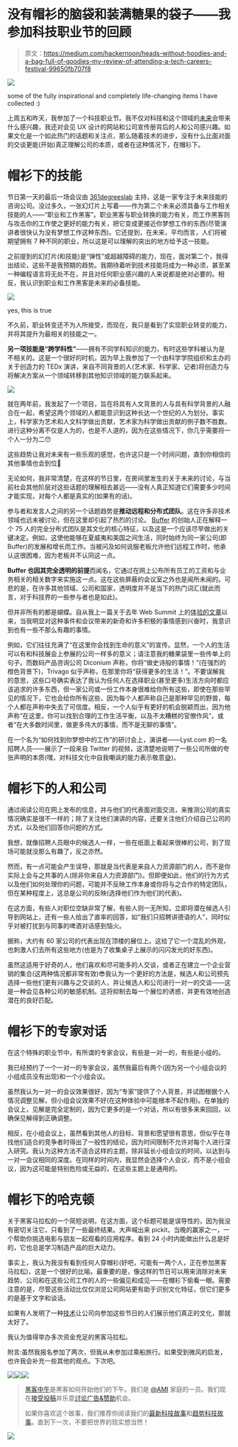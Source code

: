 # 没有帽衫的脑袋和装满糖果的袋子——我参加科技职业节的回顾

> 原文：<https://medium.com/hackernoon/heads-without-hoodies-and-a-bag-full-of-goodies-my-review-of-attending-a-tech-careers-festival-99650fb707f8>

![](img/5dbcbff6f2daca595c85d1edf014308c.png)

some of the fully inspirational and completely life-changing items I have collected :)

上周五和昨天，我参加了一个科技职业节。我不仅对科技和这个领域的[未来](https://hackernoon.com/tagged/future)会带来什么感兴趣，我还对会见 UX 设计的网站和公司宣传册背后的人和公司感兴趣。如果文化是一个如此热门的话题和关注点，那么随着技术的进步，没有什么比面对面的交谈更能(开始)真正理解公司的本质，或者在这种情况下，在帽衫下。

# **帽衫下的技能**

节日第一天的最后一场会议由 [361degreeslab](https://www.361degreeslab.com/) 主持，这是一家专注于未来技能的咨询公司。没过多久，一张幻灯片上写着——作为第二个未来必须具备与工作相关技能的人——“职业和工作黑客”。职业黑客与职业转换的能力有关，而工作黑客则与攻击你的工作使之更好的能力有关，把它变成更接近你梦想工作的东西(尽管演讲者很快认为没有梦想工作这种东西)。它还提到，在未来，平均而言，人们将被期望拥有 7 种不同的职业，所以这是可以理解的突出的地方给予这一技能。

之前提到的幻灯片(和技能)是“弹性”或超越障碍的能力，现在，面对第二个，我得出结论，这些不是我预期的趋势。我期待着听到技术技能将成为一种必须，甚至某一种编程语言将无处不在，并且对任何职业感兴趣的人来说都是绝对必要的。相反，我认识到职业和工作黑客是未来的必备技能。

![](img/83efed2be61255476d2473ca517b76cf.png)

yes, this is true

不久前，职业转变还不为人所接受，而现在，我只是看到了实现职业转变的能力，并将其提升为最相关的技能之一。

**另一项技能是“跨学科性”**——拥有不同学科知识的能力，有时这些学科被认为是不相关的。这是一个很好的时机，因为早上我参加了一个由科学学院组织和主办的关于创造力的 TEDx 演讲，来自不同背景的人(艺术家、科学家、记者)将创造力与将解决方案从一个领域转移到其他知识领域的能力联系起来。

![](img/636d3b6abde79b09ce51c15e0785c546.png)

就在两年前，我发起了一个项目，旨在将具有人文背景的人与具有科学背景的人融合在一起，希望这两个领域的人都能意识到这种长达一个世纪的人为划分。事实上，科学家为艺术和人文科学做出贡献，艺术家为科学做出贡献的例子数不胜数。进行这种分离不仅是人为的，也是不人道的，因为在这些情况下，你几乎需要将一个人一分为二😯

这些趋势让我对未来有一些乐观的感觉，也许这只是一个时间问题，直到你相信的其他事情也会到位🤞

无论如何，我非常清楚，在这样的节日里，在房间里发生的关于未来的讨论，与当前社会其他阶层对这些话题的理解相去甚远——没有人真正知道它们需要多少时间才能实现，对每个人都是真实的(如果有的话)。

参与者和发言人之间的另一个话题趋势是**推动远程和分布式团队**。这在许多非技术领域也远未被讨论，但在这里却引起了热烈的讨论。 [Buffer](https://buffer.com/) 的创始人正在解释一个 75 人的完全分布式团队是其文化的核心特征，以及这是一个应该尽早做出的关键决定。例如，这使他能够在夏威夷和美国之间生活，同时始终为同一家公司(即 Buffer)的发展和增长而工作。当被问及如何说服老板允许他们远程工作时，他承认这很困难，因为老板并不认同这一点。

**Buffer 也因其完全透明的前提**而闻名，它通过在网上公布所有员工的工资和与业务相关的相关数字来实施这一点。这在这些屏蔽的会议室之外也是闻所未闻的。可悲的是，在许多其他领域、公司和国家，透明度并不是当下的热门词汇(就此而言，对于科技界的一些参与者也是如此)。

但并非所有的都是蝴蝶。自从我上一篇关于去年 Web Summit 上的[体验的文章](/@AndreiaDomz/web-summit-2016-an-all-interesting-ecosystem-that-picks-up-the-pieces-of-an-ever-fragmented-world-da7e47e89eb3)以来，当我明显对这种事件和会议带来的新奇和许多积极的事情感到兴奋时，我意识到也有一些不那么有趣的事情。

例如，它们往往充满了“在这里你会找到生命的意义”的宣传。显然，一个人的生活可以有和科技展会上参展的公司一样多的意义；请注意我的糖果袋里一些传单上的句子。而数码产品咨询公司 Diconium 声称，你将“做史诗般的事情！”(在强烈的橙色背景下)，Trivago 似乎声称，在那里你将“获得更多的生活！”。不要误解我的意思，这些口号确实表达了我认为任何人在选择职业(甚至更多)生活方向时都应该追求的许多东西，但一家公司或一份工作本身很难给你所有这些，即使在那些罕见的情况下，它也会给你所有这些，因为每个人都声称自己是那种罕见的野兽，每个人都在声称中失去了可信度。相反，一个人似乎有更好的机会脱颖而出，因为他声称“在这里，你可以找到合理的工作生活平衡，以及不太糟糕的官僚作风”，或者“在大多数时间里，做更多伟大的事情，而不是无聊的事情”。

在一个名为“如何找到你梦想中的工作”的研讨会上，演讲者——Lyst.com 的一名招聘人员——展示了一段来自 Twitter 的视频，这清楚地说明了一些公司所做的夸张声明的本质(嘿，对科技文化中自我嘲讽的能力表示敬意[😅](http://emojipedia.org/smiling-face-with-open-mouth-and-cold-sweat/))。

# 帽衫下的人和公司

通过阅读公司在网上发布的信息，并与他们的代表面对面交流，来推测公司的真实情况确实是很不一样的；除了关注他们演讲的内容，还要关注他们介绍自己公司的方式，以及他们回答你问题的方式。

我想，就像招聘人员眼中的候选人一样，一些在纸面上看起来很棒的公司，到了现场可能就没那么有趣了，反之亦然。

然而，有一点可能会产生误导，那就是当代表是来自人力资源部门的人，而不是你实际上会与之共事的人(除非你来自人力资源部门)。但即便如此，他们的行为方式以及他们如何处理你的问题，可能并不反映工作本身或你将与之合作的特定团队，但在某种程度上，这总是公司的反映(选择他们作为他们的代表)。

在这方面，有些人对职位空缺非常了解，有些人则一无所知，立即将潜在候选人引导到网站上，还有一些人给出了直率的回答，如“我们只招聘讲德语的人”，同时似乎对被打扰到与同事的啤酒对话感到恼火。

据称，大约有 60 家公司的代表出现在顶楼的展位上。这给了它一个混乱的外观，也刺激人们去所有这些地方(也是为了收集桌子上展示的闪闪发光的好东西)。

虽然这适用于好奇的人，他们喜欢和尽可能多的人交谈，或者正在建立一个企业营销的集合(这两种情况都非常有效)😎我认为一个更好的方法是，候选人和公司预先选择一些他们更有兴趣与之交谈的人，并让候选人和公司进行一对一的交谈——这是一种会见各种公司的敏感机制。这将抑制去每一个展位的诱惑，并更有效地创造潜在的良好匹配。

# 帽衫下的专家对话

在这个特殊的职业节中，有所谓的专家会议，有些是一对一的，有些是小组的。

我已经预约了一个一对一的专家会议，虽然我最后有两个(因为另一个小组会议的小组成员没有出现)和一个小组会议。

虽然我认为一对一的会议效果很好，因为“专家”提供了个人背景，并试图根据个人情况调整见解，但小组会议效果不好(在这种体验中可能根本不起作用)。在单独的会议上，见解是完全定制的，因为它更多的是一个对话，所以有很多来来回回，以确保见解得到正确调整。

相反，在小组会议上，虽然看到其他人的目标、背景和愿望很有意思，但似乎在寻找他们适合的竞争者时得出了一般性的结论，因为时间限制不允许对每个人进行深入研究。我认为这种方法不适合这样的主题，除非延长小组会议的时间，以达到与一对一会议相同的深度。在同样的时间内，我显然会选择个人会议，而不是小组会议，因为这可能是特别危险或无益的，在这些主题上是通用的。

# **帽衫下的哈克顿**

关于黑客马拉松的一个简短说明，在这方面，这个标题可能是误导性的，因为我没有密切关注它，只看到了一些最终结果。大声喊出来 pickit，当晚的赢家之一，一个帮助你挑选电影与朋友一起观看的应用程序。看到 24 小时内能做出什么总是好的，它也总是学习制造产品的巨大动力。

事实上，我认为我没有看到任何人穿帽衫(好吧，可能有一两个人，正在参加黑客马拉松)，这是一个很好的比喻。最重要的是，像这样的节日可以用来消除对未来趋势、公司和在这些公司工作的人的一些偏见和成见——在帽衫下偷看一眼。需要注意的是，尽管这些活动比仅仅浏览公司网站更有助于识别文化特征，但它们更多的是基于文字和谈话。

如果有人发明了一种[技术](https://hackernoon.com/tagged/technology)让公司向参加这些节日的人们展示他们真正的文化，那就太好了。

我认为值得举办多次资金充足的黑客马拉松。

附言:虽然我报名参加了两次，但我从未参加过乘船旅行。如果受到微风的启发，也许我会补充一些其他的观点。下次吧。

[![](img/50ef4044ecd4e250b5d50f368b775d38.png)](http://bit.ly/HackernoonFB)[![](img/979d9a46439d5aebbdcdca574e21dc81.png)](https://goo.gl/k7XYbx)[![](img/2930ba6bd2c12218fdbbf7e02c8746ff.png)](https://goo.gl/4ofytp)

> [黑客中午](http://bit.ly/Hackernoon)是黑客如何开始他们的下午。我们是 [@AMI](http://bit.ly/atAMIatAMI) 家庭的一员。我们现在[接受投稿](http://bit.ly/hackernoonsubmission)并乐意[讨论广告&赞助](mailto:partners@amipublications.com)机会。
> 
> 如果你喜欢这个故事，我们推荐你阅读我们的[最新科技故事](http://bit.ly/hackernoonlatestt)和[趋势科技故事](https://hackernoon.com/trending)。直到下一次，不要把世界的现实想当然！

![](img/be0ca55ba73a573dce11effb2ee80d56.png)